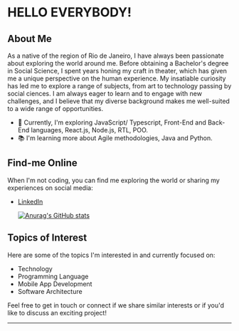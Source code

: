 # HELLO EVERYBODY!

## About Me

As a native of the region of Rio de Janeiro, I have always been passionate about exploring the world around me. Before obtaining a Bachelor's degree in Social Science, I spent years honing my craft in theater, which has given me a unique perspective on the human experience. My insatiable curiosity has led me to explore a range of subjects, from art to technology passing by social ciences. I am always eager to learn and to engage with new challenges, and I believe that my diverse background makes me well-suited to a wide range of opportunities.

- 🌱 Currently, I'm exploring JavaScript/ Typescript, Front-End and Back-End languages, React.js, Node.js, RTL, POO.
- 📚 I'm learning more about Agile methodologies, Java and Python.


## Find-me Online

When I'm not coding, you can find me exploring the world or sharing my experiences on social media:

- [LinkedIn](https://www.linkedin.com/in/gabriel-gil-de-castro/)

  [![Anurag's GitHub stats](https://github-readme-stats.vercel.app/api?username=GabrielGil-Castro)](https://github.com/anuraghazra/github-readme-stats&theme=tokyonight)

## Topics of Interest

Here are some of the topics I'm interested in and currently focused on:

- Technology
- Programming Language
- Mobile App Development
- Software Architecture

Feel free to get in touch or connect if we share similar interests or if you'd like to discuss an exciting project!

---
